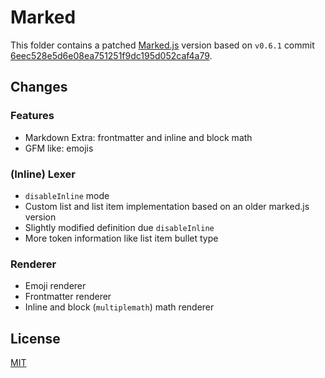 # Marked

This folder contains a patched [Marked.js](https://github.com/markedjs/marked/) version based on `v0.6.1` commit [6eec528e5d6e08ea751251f9dc195d052caf4a79](https://github.com/markedjs/marked/commit/6eec528e5d6e08ea751251f9dc195d052caf4a79).

## Changes

### Features

- Markdown Extra: frontmatter and inline and block math
- GFM like: emojis

### (Inline) Lexer

- `disableInline` mode
- Custom list and list item implementation based on an older marked.js version
- Slightly modified definition due `disableInline`
- More token information like list item bullet type

### Renderer

- Emoji renderer
- Frontmatter renderer
- Inline and block (`multiplemath`) math renderer

## License

[MIT](LICENSE)
